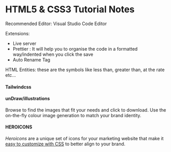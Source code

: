 # HTML5 & CSS3 Tutorial Notes 

Recommended Editor: Visual Studio Code Editor

Extensions:

- Live server
- Prettier : It will help you to organise the code in a formatted way/indented when you click the save
- Auto Rename Tag

HTML Entities: these are the symbols like less than, greater than, at the rate etc...



#### Tailwindcss

#### unDraw/illustrations

Browse to find the images that fit your needs and click to download. Use the on-the-fly colour image generation to match your brand identity.

#### HEROICONS

*Heroicons* are a unique set of icons for your marketing website that make it [easy to customize with CSS](https://www.heroicons.com/#customization) to better align to your brand.